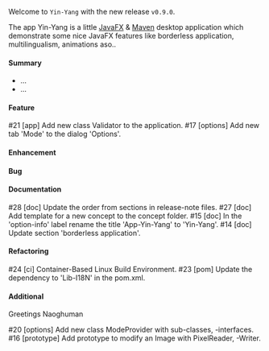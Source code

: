 Welcome to `Yin-Yang` with the new release `v0.9.0`.

The app Yin-Yang is a little [JavaFX] &amp; [Maven] desktop application which 
demonstrate some nice JavaFX features like borderless application, multilingualism, 
animations aso..



#### Summary
* ...
* ...



#### Feature
#21 [app] Add new class Validator to the application.
#17 [options] Add new tab 'Mode' to the dialog 'Options'.



#### Enhancement



#### Bug



#### Documentation
#28 [doc] Update the order from sections in release-note files.
#27 [doc] Add template for a new concept to the concept folder.
#15 [doc] In the 'option-info' label rename the title 'App-Yin-Yang' to 'Yin-Yang'.
#14 [doc] Update section 'borderless application'.



#### Refactoring
#24 [ci] Container-Based Linux Build Environment.
#23 [pom] Update the dependency to 'Lib-I18N' in the pom.xml.



#### Additional



Greetings
Naoghuman



[//]: # (Images)



[//]: # (Links)
[JavaFX]:http://docs.oracle.com/javase/8/javase-clienttechnologies.htm
[Maven]:http://maven.apache.org/



[//]: # (Issues which will be integrated in this release)
#20 [options] Add new class ModeProvider with sub-classes, -interfaces.
#16 [prototype] Add prototype to modify an Image with PixelReader, -Writer.
